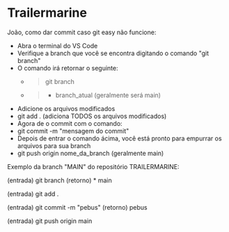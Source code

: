 # Trailermarine

João, como dar commit caso git easy não funcione:

- Abra o terminal do VS Code
- Verifique a branch que você se encontra digitando o comando "git branch"
- O comando irá retornar o seguinte:
  - > git branch
  - > * branch_atual (geralmente será main)
 - Adicione os arquivos modificados
 - git add . (adiciona TODOS os arquivos modificados)
 - Agora de o commit com o comando:
 - git commit -m "mensagem do commit"
 - Depois de entrar o comando ácima, você está pronto para empurrar os arquivos para sua branch
 - git push origin nome_da_branch (geralmente main)

Exemplo da branch "MAIN" do repositório TRAILERMARINE:

(entrada) git branch
(retorno) * main

(entrada) git add .

(entrada) git commit -m "pebus"
(retorno) pebus

(entrada) git push origin main
